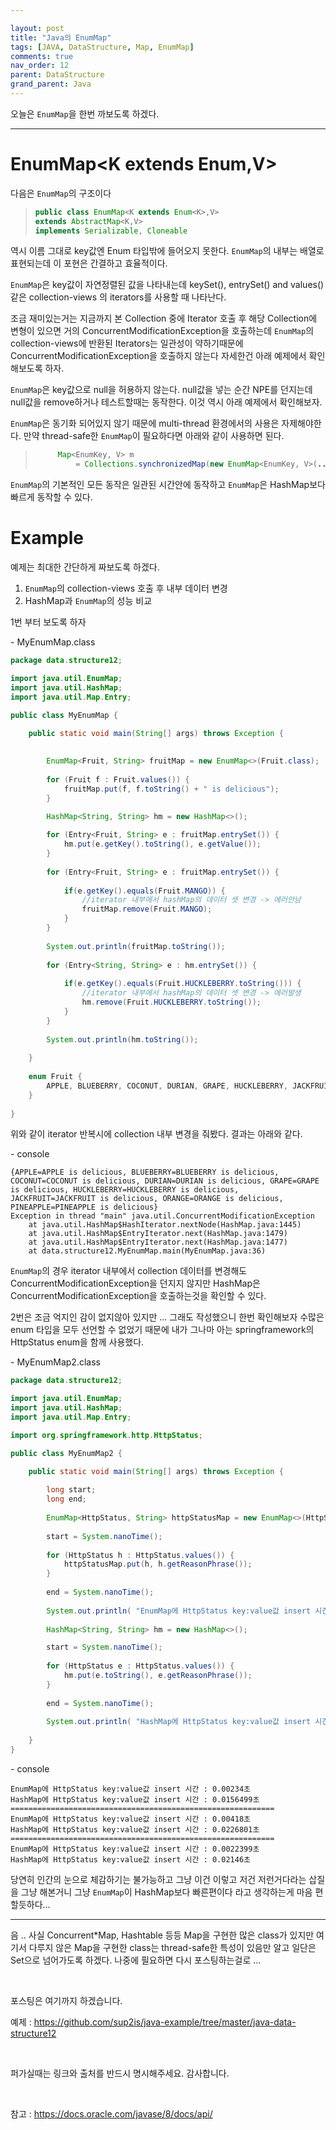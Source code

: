 ```yaml
---

layout: post
title: "Java의 EnumMap"
tags: [JAVA, DataStructure, Map, EnumMap]
comments: true
nav_order: 12
parent: DataStructure
grand_parent: Java
---
```




오늘은 `EnumMap`을 한번 까보도록 하겠다.

***

# EnumMap<K extends Enum<K>,V>

다음은 `EnumMap`의 구조이다 

> ```java
> public class EnumMap<K extends Enum<K>,V>
> extends AbstractMap<K,V>
> implements Serializable, Cloneable
> ```

역시 이름 그대로 key값엔 Enum 타입밖에 들어오지 못한다. `EnumMap`의 내부는 배열로 표현되는데 이 포현은 간결하고 효율적이다. 

`EnumMap`은 key값이 자연정렬된 값을 나타내는데  keySet(), entrySet() and values() 같은 collection-views 의 iterators를 사용할 때 나타난다.

조금 재미있는거는 지금까지 본 Collection 중에 Iterator 호출 후 해당 Collection에 변형이 있으면 거의   ConcurrentModificationException을 호출하는데 `EnumMap`의 collection-views에 반환된 Iterators는 일관성이 약하기때문에 ConcurrentModificationException을 호출하지 않는다 자세한건 아래 예제에서 확인해보도록 하자.

`EnumMap`은 key값으로 null을 허용하지 않는다.  null값을 넣는 순간 NPE를 던지는데 null값을 remove하거나 테스트할때는 동작한다. 이것 역시 아래 예제에서 확인해보자.

`EnumMap`은 동기화 되어있지 않기 때문에 multi-thread 환경에서의 사용은 자제해야한다. 만약 thread-safe한 `EnumMap`이 필요하다면 아래와 같이 사용하면 된다.

> ```java
>      Map<EnumKey, V> m
>          = Collections.synchronizedMap(new EnumMap<EnumKey, V>(...));
> ```



`EnumMap`의 기본적인 모든 동작은 일관된 시간안에 동작하고 `EnumMap`은 HashMap보다 빠르게 동작할 수 있다.



# Example



예제는 최대한 간단하게 짜보도록 하겠다.



1. `EnumMap`의 collection-views 호출 후 내부 데이터 변경
2. HashMap과 `EnumMap`의 성능 비교



1번 부터 보도록 하자

\- MyEnumMap.class

```java
package data.structure12;

import java.util.EnumMap;
import java.util.HashMap;
import java.util.Map.Entry;

public class MyEnumMap {

	public static void main(String[] args) throws Exception {
		
		
		EnumMap<Fruit, String> fruitMap = new EnumMap<>(Fruit.class);
		
		for (Fruit f : Fruit.values()) {
			fruitMap.put(f, f.toString() + " is delicious");
		}
		
		HashMap<String, String> hm = new HashMap<>();

		for (Entry<Fruit, String> e : fruitMap.entrySet()) {
			hm.put(e.getKey().toString(), e.getValue());
		}
		
		for (Entry<Fruit, String> e : fruitMap.entrySet()) {
			
			if(e.getKey().equals(Fruit.MANGO)) {
				//iterator 내부에서 hashMap의 데이터 셋 변경 -> 에러안남
				fruitMap.remove(Fruit.MANGO);
			}
		}
		
		System.out.println(fruitMap.toString());
		
		for (Entry<String, String> e : hm.entrySet()) {
			
			if(e.getKey().equals(Fruit.HUCKLEBERRY.toString())) {
				//iterator 내부에서 hashMap의 데이터 셋 변경 -> 에러발생
				hm.remove(Fruit.HUCKLEBERRY.toString());
			}
		}
		
		System.out.println(hm.toString());
		
	}
	
	enum Fruit {
		APPLE, BLUEBERRY, COCONUT, DURIAN, GRAPE, HUCKLEBERRY, JACKFRUIT, MANGO, ORANGE, PINEAPPLE
	}
	
}

```

위와 같이 iterator 반복시에 collection 내부 변경을 줘봤다. 결과는 아래와 같다.

\- console

```
{APPLE=APPLE is delicious, BLUEBERRY=BLUEBERRY is delicious, COCONUT=COCONUT is delicious, DURIAN=DURIAN is delicious, GRAPE=GRAPE is delicious, HUCKLEBERRY=HUCKLEBERRY is delicious, JACKFRUIT=JACKFRUIT is delicious, ORANGE=ORANGE is delicious, PINEAPPLE=PINEAPPLE is delicious}
Exception in thread "main" java.util.ConcurrentModificationException
	at java.util.HashMap$HashIterator.nextNode(HashMap.java:1445)
	at java.util.HashMap$EntryIterator.next(HashMap.java:1479)
	at java.util.HashMap$EntryIterator.next(HashMap.java:1477)
	at data.structure12.MyEnumMap.main(MyEnumMap.java:36)

```

`EnumMap`의 경우 iterator 내부에서 collection 데이터를 변경해도 ConcurrentModificationException을 던지지 않지만 HashMap은 ConcurrentModificationException을 호출하는것을 확인할 수 있다.



2번은 조금 억지인 감이 없지않아 있지만 ... 그래도 작성했으니 한번 확인해보자 수많은 enum 타입을 모두 선언할 수 없었기 때문에 내가 그나마 아는 springframework의 HttpStatus enum을 함께 사용했다.



\- MyEnumMap2.class

```java
package data.structure12;

import java.util.EnumMap;
import java.util.HashMap;
import java.util.Map.Entry;

import org.springframework.http.HttpStatus;

public class MyEnumMap2 {

	public static void main(String[] args) throws Exception {
		
		long start;
		long end;
		
		EnumMap<HttpStatus, String> httpStatusMap = new EnumMap<>(HttpStatus.class);
		
		start = System.nanoTime();
		
		for (HttpStatus h : HttpStatus.values()) {
			httpStatusMap.put(h, h.getReasonPhrase());
		}
		
		end = System.nanoTime();
		
		System.out.println( "EnumMap에 HttpStatus key:value값 insert 시간 : " + ( end - start )/10000000.0 +"초");
		
		HashMap<String, String> hm = new HashMap<>();

		start = System.nanoTime();
		
		for (HttpStatus e : HttpStatus.values()) {
			hm.put(e.toString(), e.getReasonPhrase());
		}
		
		end = System.nanoTime();
		
		System.out.println( "HashMap에 HttpStatus key:value값 insert 시간 : " + ( end - start )/10000000.0 +"초");
		
	}
}

```



\- console

```
EnumMap에 HttpStatus key:value값 insert 시간 : 0.00234초
HashMap에 HttpStatus key:value값 insert 시간 : 0.0156499초
===========================================================
EnumMap에 HttpStatus key:value값 insert 시간 : 0.00418초
HashMap에 HttpStatus key:value값 insert 시간 : 0.0226801초
===========================================================
EnumMap에 HttpStatus key:value값 insert 시간 : 0.0022399초
HashMap에 HttpStatus key:value값 insert 시간 : 0.02146초

```



당연히 인간의 눈으로 체감하기는 불가능하고 그냥 이건 이렇고 저건 저런거다라는 삽질을 그냥 해본거니 그냥 `EnumMap`이 HashMap보다 빠른편이다 라고 생각하는게 마음 편할듯하다...



***



음 .. 사실 Concurrent*Map,  Hashtable 등등 Map을 구현한 많은 class가 있지만 여기서 다루지 않은 Map을 구현한 class는 thread-safe한 특성이 있음만 알고 일단은 Set으로 넘어가도록 하겠다. 나중에 필요하면 다시 포스팅하는걸로 ...

<br>

포스팅은 여기까지 하겠습니다. 

예제 : https://github.com/sup2is/java-example/tree/master/java-data-structure12

<br>

퍼가실때는 링크와 출처를 반드시 명시해주세요. 감사합니다.

<br>



참고 : https://docs.oracle.com/javase/8/docs/api/